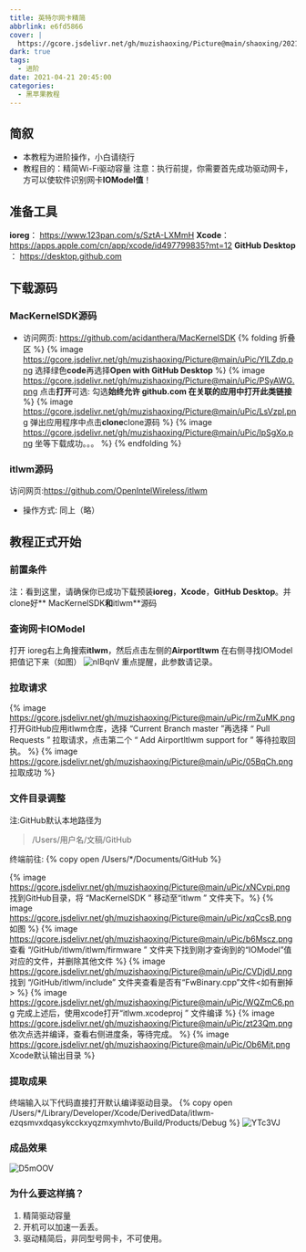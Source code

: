 ```yaml
---
title: 英特尔网卡精简
abbrlink: e6fd5866
cover: |
  https://gcore.jsdelivr.net/gh/muzishaoxing/Picture@main/shaoxing/20210910/22:20-pKtcMd.png
dark: true
tags:
  - 进阶
date: 2021-04-21 20:45:00
categories:
  - 黑苹果教程
---
```

## 简叙
- 本教程为进阶操作，小白请绕行
- 教程目的：精简Wi-Fi驱动容量
注意：执行前提，你需要首先成功驱动网卡，方可以使软件识别网卡**IOModel值**！

## 准备工具
**ioreg**： https://www.123pan.com/s/SztA-LXMmH
**Xcode**：https://apps.apple.com/cn/app/xcode/id497799835?mt=12
**GitHub Desktop** ： https://desktop.github.com

## 下载源码
### **MacKernelSDK**源码
- 访问网页: https://github.com/acidanthera/MacKernelSDK
{% folding 折叠区 %}
{% image https://gcore.jsdelivr.net/gh/muzishaoxing/Picture@main/uPic/YlLZdp.png 选择绿色**code**再选择**Open with GitHub Desktop** %}
{% image https://gcore.jsdelivr.net/gh/muzishaoxing/Picture@main/uPic/PSyAWG.png 点击**打开**可选: 勾选**始终允许 github.com 在关联的应用中打开此类链接** %}
{% image https://gcore.jsdelivr.net/gh/muzishaoxing/Picture@main/uPic/LsVzpl.png 弹出应用程序中点击**clone**clone源码 %}
{% image https://gcore.jsdelivr.net/gh/muzishaoxing/Picture@main/uPic/lpSgXo.png 坐等下载成功。。。 %}
{% endfolding %}

### **itlwm**源码
访问网页:https://github.com/OpenIntelWireless/itlwm
- 操作方式: 同上（略）

## 教程正式开始
### 前置条件
注：看到这里，请确保你已成功下载预装**ioreg**，**Xcode**，**GitHub Desktop**。并clone好** MacKernelSDK**和**itlwm**源码

### 查询网卡IOModel
 打开 ioreg右上角搜索**itlwm**，然后点击左侧的**Airportltwm** 在右侧寻找IOModel 把值记下来（如图）
![nIBqnV](https://gcore.jsdelivr.net/gh/muzishaoxing/Picture@main/uPic/nIBqnV.png)
重点提醒，此参数请记录。

### 拉取请求 
{% image https://gcore.jsdelivr.net/gh/muzishaoxing/Picture@main/uPic/rmZuMK.png 打开GitHub应用itlwm仓库，选择 “Current Branch master ”再选择 “ Pull Requests ” 拉取请求，点击第二个 “ Add Airportltlwm support for  ” 等待拉取回执。 %}
{% image https://gcore.jsdelivr.net/gh/muzishaoxing/Picture@main/uPic/05BqCh.png 拉取成功 %}

### 文件目录调整
注:GitHub默认本地路径为
> /Users/用户名/文稿/GitHub

终端前往:
{% copy open /Users/*/Documents/GitHub  %}



{% image https://gcore.jsdelivr.net/gh/muzishaoxing/Picture@main/uPic/xNCvpi.png 找到GitHub目录，将 “MacKernelSDK ” 移动至“itlwm ” 文件夹下。%}
{% image https://gcore.jsdelivr.net/gh/muzishaoxing/Picture@main/uPic/xqCcsB.png 如图 %}
{% image https://gcore.jsdelivr.net/gh/muzishaoxing/Picture@main/uPic/b6Mscz.png 查看 “/GitHub/itlwm/itlwm/firmware ” 文件夹下找到刚才查询到的“IOModel”值对应的文件，并删除其他文件 %}
{% image https://gcore.jsdelivr.net/gh/muzishaoxing/Picture@main/uPic/CVDjdU.png 找到 “/GitHub/itlwm/include” 文件夹查看是否有“FwBinary.cpp”文件<如有删掉> %}
{% image https://gcore.jsdelivr.net/gh/muzishaoxing/Picture@main/uPic/WQZmC6.png 完成上述后，使用xcode打开“itlwm.xcodeproj ” 文件编译 %}
{% image https://gcore.jsdelivr.net/gh/muzishaoxing/Picture@main/uPic/zt23Qm.png 依次点选并编译，查看右侧进度条，等待完成。 %}
{% image https://gcore.jsdelivr.net/gh/muzishaoxing/Picture@main/uPic/Ob6Mjt.png Xcode默认输出目录 %}

### 提取成果
终端输入以下代码直接打开默认编译驱动目录。
{% copy open /Users/*/Library/Developer/Xcode/DerivedData/itlwm-ezqsmvxdqasykcckxyqzmxymhvto/Build/Products/Debug %}
![YTc3VJ](https://gcore.jsdelivr.net/gh/muzishaoxing/Picture@main/uPic/YTc3VJ.png)

### 成品效果
![D5mOOV](https://gcore.jsdelivr.net/gh/muzishaoxing/Picture@main/uPic/D5mOOV.png)

### 为什么要这样搞？
1. 精简驱动容量
2. 开机可以加速一丢丢。
3. 驱动精简后，非同型号网卡，不可使用。

